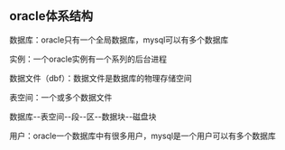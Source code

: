## oracle体系结构

数据库：oracle只有一个全局数据库，mysql可以有多个数据库

实例：一个oracle实例有一个系列的后台进程

数据文件（dbf）：数据文件是数据库的物理存储空间

表空间：一个或多个数据文件

数据库--表空间--段--区--数据块--磁盘块

用户：oracle一个数据库中有很多用户，mysql是一个用户可以有多个数据库

